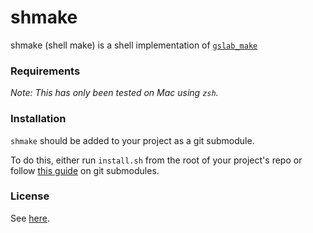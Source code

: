 # shmake

shmake (shell make) is a shell implementation of [`gslab_make`](https://github.com/gslab-econ/gslab_make)

### Requirements

_Note: This has only been tested on Mac using `zsh`._

### Installation 

`shmake` should be added to your project as a git submodule.

To do this, either run `install.sh` from the root of your project's repo or follow [this guide](https://git-scm.com/book/en/v2/Git-Tools-Submodules) on git submodules.

### License

See [here](https://github.com/arjunsrini/shmake/blob/main/LICENSE.txt).
